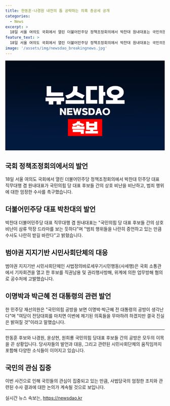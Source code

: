 ```yaml
---
title: 한동훈·나경원 내전의 틈 공략하는 의혹 총공세 공개
categories:
  - News
excerpt: >
  18일 서울 여의도 국회에서 열린 더불어민주당 정책조정회의에서 박찬대 원내대표는 국민의힘 당 대표 후보들 간의 상호 비방과 폭로를 비난하며, 여권이 제기된 의혹들을 심각한 범죄로 여겨 사법당국의 엄정한 수사를 촉구했다. 또한 조국혁신당 대표 후보는 전당대회를 마친 뒤 가능한 빨리 고발 조치를 취할 것이라고 밝혔고, 사법정의바로세우기시민행동도 해당 후보를 공수처에 고발했다. 이에 김한메 사세행 대표는 당국의 철저한 수사를 촉구했다. 또한 공소취소 요청이 제기되며 지지자들 간의 공방이 확산되고 있다.
feature_text: >
  18일 서울 여의도 국회에서 열린 더불어민주당 정책조정회의에서 박찬대 원내대표는 국민의힘 당 대표 후보들 간의 상호 비방과 폭로를 비난하며, 여권이 제기된 의혹들을 심각한 범죄로 여겨 사법당국의 엄정한 수사를 촉구했다. 또한 조국혁신당 대표 후보는 전당대회를 마친 뒤 가능한 빨리 고발 조치를 취할 것이라고 밝혔고, 사법정의바로세우기시민행동도 해당 후보를 공수처에 고발했다. 이에 김한메 사세행 대표는 당국의 철저한 수사를 촉구했다. 또한 공소취소 요청이 제기되며 지지자들 간의 공방이 확산되고 있다.
image: '/assets/img/newsdao_breakingnews.jpg'
---
```


<p><img src="/assets/img/newsdao_breakingnews.jpg" alt="koreaapp 속보" /></p>

<h2>국회 정책조정회의에서의 발언</h2>

<p data-ke-size="size16">18일 서울 여의도 국회에서 열린 더불어민주당 정책조정회의에서 박찬대 민주당 대표 직무대행 겸 원내대표가 국민의힘 당 대표 후보들 간의 상호 비난을 비난하고, 범죄 행위에 대한 엄정한 수사를 촉구했습니다.</p>

<h2>더불어민주당 대표 박찬대의 발언</h2>

<p data-ke-size="size16">박찬대 더불어민주당 대표 직무대행 겸 원내대표는 "국민의힘 당 대표 후보들 간의 상호 비난이 삼류 막장 드라마를 보는 듯하다"며 "범죄 행위들을 나란히 증언하고 있는 만큼 수사도 나란히 받길 바란다"고 밝혔습니다.</p>

<h2>범야권 지지기반 시민사회단체의 대응</h2>

<p data-ke-size="size16">범야권 지지기반 시민사회단체인 사법정의바로세우기시민행동(사세행)은 국회 소통관에서 기자회견을 열고 한 후보를 직권남용 및 권리행사방해, 위계에 의한 업무방해 혐의로 공수처에 고발했습니다.</p>

<h2>이명박과 박근혜 전 대통령의 관련 발언</h2>

<p data-ke-size="size16">한 민주당 재선의원은 "국민의힘 공방을 보면 이명박·박근혜 전 대통령의 공방이 생각난다"며 "여당이 전당대회를 마치면 이번에 제기된 의혹들을 무마하려 하겠지만 결국 진실은 밝혀질 것"이라고 말했습니다.</p>

<hr>

<p data-ke-size="size16">한동훈 후보와 나경원, 윤상현, 원희룡 국민의힘 당대표 후보들 간의 공방은 모두의 이목을 끈 상황입니다. 당사자들의 발언과 대응, 그리고 관련된 시민사회단체의 움직임까지 포함해 다양한 소식들이 이어지고 있습니다.</p>

<h2>국민의 관심 집중</h2>

<p data-ke-size="size16">이번 사건으로 인해 국민들의 관심이 집중되고 있는 만큼, 사법당국의 엄정한 조치와 관련된 수사 결과에 대한 논의가 계속될 것으로 보입니다.</p>
실시간 뉴스 속보는, <a href="https://newsdao.kr" rel="dofollow">https://newsdao.kr</a>


